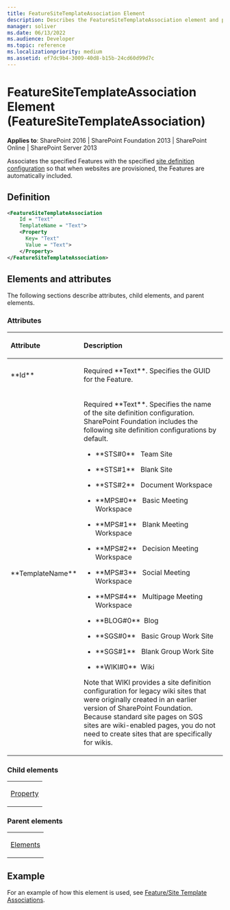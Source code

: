 ```yaml
---
title: FeatureSiteTemplateAssociation Element
description: Describes the FeatureSiteTemplateAssociation element and provides the definition, elements and attributes, and an example.
manager: soliver
ms.date: 06/13/2022
ms.audience: Developer
ms.topic: reference
ms.localizationpriority: medium
ms.assetid: ef7dc9b4-3009-40d8-b15b-24cd60d99d7c
---
```


# FeatureSiteTemplateAssociation Element (FeatureSiteTemplateAssociation)

**Applies to**: SharePoint 2016 | SharePoint Foundation 2013 | SharePoint Online | SharePoint Server 2013

Associates the specified Features with the specified [site definition configuration](https://msdn.microsoft.com/library/0d76bceb-7ffa-444a-98cf-0fa1d60a1aa3(Office.15).aspx) so that when websites are provisioned, the Features are automatically included.

## Definition

```XML
<FeatureSiteTemplateAssociation
    Id = "Text"
    TemplateName = "Text">
    <Property
      Key= "Text"
      Value = "Text">
    </Property>
</FeatureSiteTemplateAssociation>
```

## Elements and attributes

The following sections describe attributes, child elements, and parent elements.

### Attributes

<table>
<colgroup>
<col width="20%" />
<col width="80%" />
</colgroup>
<thead>
<tr class="header">
<th align="left"><p>Attribute</p></th>
<th align="left"><p>Description</p></th>
</tr>
</thead>
<tbody>
<tr class="odd">
<td align="left"><p>**Id**</p></td>
<td align="left"><p>Required **Text**. Specifies the GUID for the Feature.</p></td>
</tr>
<tr class="even">
<td align="left"><p>**TemplateName**</p></td>
<td align="left"><p>Required **Text**. Specifies the name of the site definition configuration. SharePoint Foundation includes the following site definition configurations by default.</p>
<ul>
<li><p>**STS#0**&nbsp;&nbsp; Team Site</p></li>
<li><p>**STS#1**&nbsp;&nbsp; Blank Site</p></li>
<li><p>**STS#2**&nbsp;&nbsp; Document Workspace</p></li>
<li><p>**MPS#0**&nbsp;&nbsp; Basic Meeting Workspace</p></li>
<li><p>**MPS#1**&nbsp;&nbsp; Blank Meeting Workspace</p></li>
<li><p>**MPS#2**&nbsp;&nbsp; Decision Meeting Workspace</p></li>
<li><p>**MPS#3**&nbsp;&nbsp; Social Meeting Workspace</p></li>
<li><p>**MPS#4**&nbsp;&nbsp; Multipage Meeting Workspace</p></li>
<li><p>**BLOG#0**&nbsp;&nbsp;Blog</p></li>
<li><p>**SGS#0**&nbsp;&nbsp; Basic Group Work Site</p></li>
<li><p>**SGS#1**&nbsp;&nbsp; Blank Group Work Site</p></li>
<li><p>**WIKI#0**&nbsp;&nbsp;Wiki</p></li>
</ul>
<p>Note that WIKI provides a site definition configuration for legacy wiki sites that were originally created in an earlier version of SharePoint Foundation. Because standard site pages on SGS sites are wiki-enabled pages, you do not need to create sites that are specifically for wikis.</p></td>
</tr>
</tbody>
</table>

### Child elements

<table>
<colgroup>
<col width="100%" />
</colgroup>
<tbody>
<tr class="odd">
<td align="left"><p><a href="property-element-featuresitetemplateassociation.md">Property</a></p></td>
</tr>
</tbody>
</table>

### Parent elements

<table>
<colgroup>
<col width="100%" />
</colgroup>
<tbody>
<tr class="odd">
<td align="left"><p><a href="elements-element-featuresitetemplateassociation.md">Elements</a></p></td>
</tr>
</tbody>
</table>

## Example

For an example of how this element is used, see [Feature/Site Template Associations](feature-site-template-associations.md).
